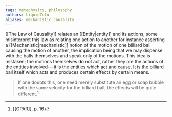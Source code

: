 ```yaml
---
tags: metaphysics, philosophy
authors: LiquidZulu
aliases: mechanistic causality 
---
```


[[The Law of Causality]] relates an [[Entity|entity]] and its actions, some misinterpret this law as relating one action to another for instance asserting a [[Mechanistic|mechanistic]] notion of the motion of one billiard ball causing the motion of another, the implication being that we may dispense with the balls themselves and speak only of the motions. This idea is mistaken; the motions themselves do not act, rather they are the actions of the entities involved---it is the entities which act and cause. It is the billiard ball itself which acts and produces certain effects by certain means. 

>If one doubts this, one need merely substitute an egg or soap bubble with the same velocity for the billiard ball; the effects will be quite different.[^1]

[^1]: [[OPAR]], p. 16